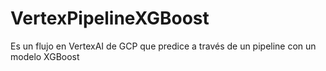 # VertexPipelineXGBoost
Es un flujo en VertexAI de GCP que predice a través de un pipeline con un modelo XGBoost
